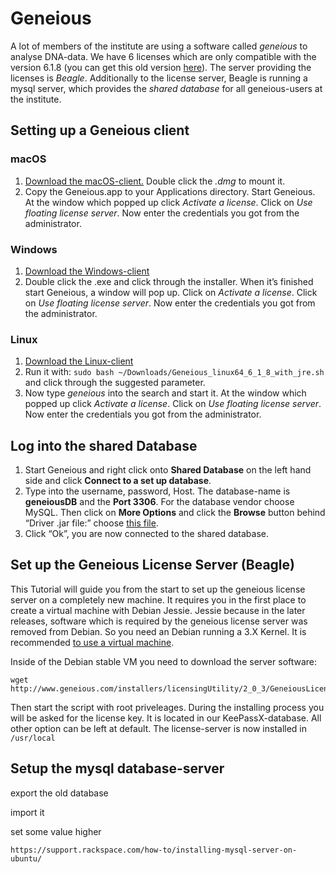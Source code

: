 # <a name="geneious"></a>Geneious

A lot of members of the institute are using a software called *geneious* to analyse DNA-data. We have 6 licenses which are only compatible with the version 6.1.8 (you can get this old version [here]). The server providing the licenses is *Beagle*. Additionally to the license server, Beagle is running a mysql server, which provides the *shared database* for all geneious-users at the institute.

## Setting up a Geneious client

### macOS

1.  [Download the macOS-client.] Double click the *.dmg* to mount it.
2.  Copy the Geneious.app to your Applications directory. Start Geneious. At the window which popped up click *Activate a license*. Click on *Use floating license server*. Now enter the credentials you got from the administrator.

### Windows

1.  [Download the Windows-client]
2.  Double click the .exe and click through the installer. When it’s finished start Geneious, a window will pop up. Click on *Activate a license*. Click on *Use floating license server*. Now enter the credentials you got from the administrator.

### Linux

1.  [Download the Linux-client]
2.  Run it with: `sudo bash ~/Downloads/Geneious_linux64_6_1_8_with_jre.sh` and click through the suggested parameter.
3.  Now type *geneious* into the search and start it. At the window which popped up click *Activate a license*. Click on *Use floating license server*. Now enter the credentials you got from the administrator.

## Log into the shared Database

1.  Start Geneious and right click onto **Shared Database** on the left hand side and click **Connect to a set up database**.
2.  Type into the username, password, Host. The database-name is **geneiousDB** and the **Port 3306**. For the database vendor choose MySQL. Then click on **More Options** and click the **Browse** button behind “Driver .jar file:” choose [this file].
3.  Click “Ok”, you are now connected to the shared database.

## Set up the Geneious License Server (Beagle)

This Tutorial will guide you from the start to set up the geneious license server on a completely new machine. It requires you in the first place to create a virtual machine with Debian Jessie. Jessie because in the later releases, software which is required by the geneious license server was removed from Debian. So you need an Debian running a 3.X Kernel. It is recommended [to use a virtual machine].

Inside of the Debian stable VM you need to download the server software:
```
wget http://www.geneious.com/installers/licensingUtility/2_0_3/GeneiousLicenseServer_linux64_2_0_3_with_jre.sh/
```

Then start the script with root priveleages. During the installing process you will be asked for the license key. It is located in our KeePassX-database. All other option can be left at default. The license-server is now installed in `/usr/local`

## Setup the mysql database-server

export the old database

import it

set some value higher


`https://support.rackspace.com/how-to/installing-mysql-server-on-ubuntu/`






  [this file]: https://github.com/majuss/ecoevolpara/raw/master/source/appendix/various/geneious/mysql-connector-java-5.1.30-bin.jar
  [here]: http://www.geneious.com/previous-versions/
  [Download the macOS-client.]: https://assets.geneious.com/installers/geneious/release/Geneious_mac64_6_1_8.dmg
  [Download the Windows-client]: https://assets.geneious.com/installers/geneious/release/Geneious_win64_6_1_8_with_jre.exe
  [Download the Linux-client]: https://assets.geneious.com/installers/geneious/release/Geneious_linux64_6_1_8_with_jre.sh
  [server software]: http://www.geneious.com/installers/licensingUtility/2_0_3/GeneiousLicenseServer_linux64_2_0_3_with_jre.sh/
  [to use a virtual machine]: https://majuss.gitbooks.io/ecoevolpara/Documentation/vms.html#stable